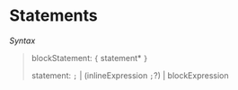# Statements

*Syntax*
> blockStatement: `{` statement* `}`
>
> statement: `;` | (inlineExpression `;`?) | blockExpression
